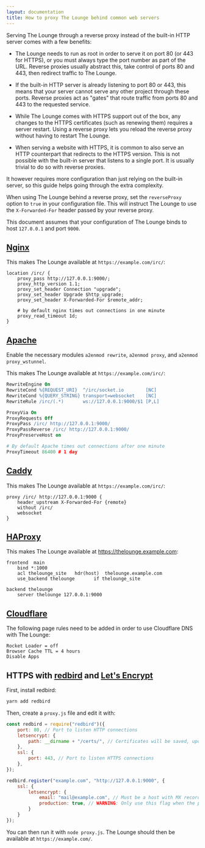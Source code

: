 ```yaml
---
layout: documentation
title: How to proxy The Lounge behind common web servers
---
```


Serving The Lounge through a reverse proxy instead of the built-in HTTP server
comes with a few benefits:

- The Lounge needs to run as root in order to serve it on port 80 (or 443 for
  HTTPS), or you must always type the port number as part of the URL. Reverse
  proxies usually abstract this, take control of ports 80 and 443, then redirect
  traffic to The Lounge.

- If the built-in HTTP server is already listening to port 80 or 443, this means
  that your server cannot serve any other project through these ports. Reverse
  proxies act as "gates" that route traffic from ports 80 and 443 to the
  requested service.

- While The Lounge comes with HTTPS support out of the box, any changes to the
  HTTPS certificates (such as renewing them) requires a server restart. Using a
  reverse proxy lets you reload the reverse proxy without having to restart The
  Lounge.

- When serving a website with HTTPS, it is common to also serve an HTTP
  counterpart that redirects to the HTTPS version. This is not possible with the
  built-in server that listens to a single port. It is usually trivial to do so
  with reverse proxies.

It however requires more configuration than just relying on the built-in server,
so this guide helps going through the extra complexity.

When using The Lounge behind a reverse proxy, set the `reverseProxy` option to
`true` in your configuration file. This will instruct The Lounge to use the
`X-Forwarded-For` header passed by your reverse proxy.

This document assumes that your configuration of The Lounge binds to host
`127.0.0.1` and port `9000`.

## [Nginx](https://nginx.org/en/)

This makes The Lounge available at `https://example.com/irc/`:

```nginx
location /irc/ {
	proxy_pass http://127.0.0.1:9000/;
	proxy_http_version 1.1;
	proxy_set_header Connection "upgrade";
	proxy_set_header Upgrade $http_upgrade;
	proxy_set_header X-Forwarded-For $remote_addr;

	# by default nginx times out connections in one minute
	proxy_read_timeout 1d;
}
```

## [Apache](https://httpd.apache.org/)

Enable the necessary modules `a2enmod rewrite`, `a2enmod proxy`, and
`a2enmod proxy_wstunnel`.

This makes The Lounge available at `https://example.com/irc/`:

```apache
RewriteEngine On
RewriteCond %{REQUEST_URI}  ^/irc/socket.io        [NC]
RewriteCond %{QUERY_STRING} transport=websocket    [NC]
RewriteRule /irc/(.*)       ws://127.0.0.1:9000/$1 [P,L]

ProxyVia On
ProxyRequests Off
ProxyPass /irc/ http://127.0.0.1:9000/
ProxyPassReverse /irc/ http://127.0.0.1:9000/
ProxyPreserveHost on

# By default Apache times out connections after one minute
ProxyTimeout 86400 # 1 day
```

## [Caddy](https://caddyserver.com/)

This makes The Lounge available at `https://example.com/irc/`:

```
proxy /irc/ http://127.0.0.1:9000 {
	header_upstream X-Forwarded-For {remote}
	without /irc/
	websocket
}
```

## [HAProxy](http://www.haproxy.org/)

This makes The Lounge available at https://thelounge.example.com:

```
frontend  main
	bind *:1000
	acl thelounge_site   hdr(host)  thelounge.example.com
	use_backend thelounge       if thelounge_site

backend thelounge
	server thelounge 127.0.0.1:9000
```

## [Cloudflare](https://www.cloudflare.com/)

The following page rules need to be added in order to use Cloudflare DNS with
The Lounge:

```
Rocket Loader = off
Browser Cache TTL = 4 hours
Disable Apps
```

## HTTPS with [redbird](https://www.npmjs.com/package/redbird) and [Let's Encrypt](https://letsencrypt.org/)

First, install redbird:

```sh
yarn add redbird
```

Then, create a `proxy.js` file and edit it with:

```js
const redbird = require("redbird")({
	port: 80, // Port to listen HTTP connections
	letsencrypt: {
		path: __dirname + "/certs/", // Certificates will be saved, updated and archived there
	},
	ssl: {
		port: 443, // Port to listen HTTPS connections
	},
});

redbird.register("example.com", "http://127.0.0.1:9000", {
	ssl: {
		letsencrypt: {
			email: "mail@example.com", // Must be a host with MX record
			production: true, // WARNING: Only use this flag when the proxy is verified to work correctly to avoid being banned!
		}
	}
});
```

You can then run it with `node proxy.js`. The Lounge should then be available at
`https://example.com/`.
